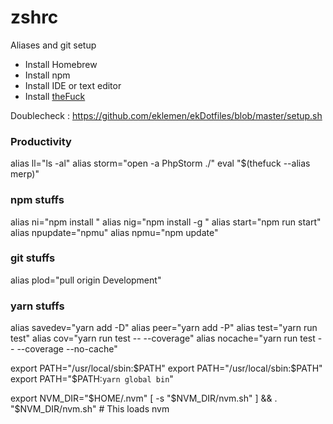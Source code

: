 # zshrc
Aliases and git setup 

- Install Homebrew
- Install npm
- Install IDE or text editor
- Install [theFuck](https://github.com/nvbn/thefuck)

Doublecheck : https://github.com/eklemen/ekDotfiles/blob/master/setup.sh

### Productivity

alias ll="ls -al"
alias storm="open -a PhpStorm ./"
eval "$(thefuck --alias merp)"

### npm stuffs

alias ni="npm install "
alias nig="npm install -g "
alias start="npm run start"
alias npupdate="npmu"
alias npmu="npm update"

### git stuffs
alias plod="pull origin Development"

### yarn stuffs

alias savedev="yarn add -D"
alias peer="yarn add -P"
alias test="yarn run test"
alias cov="yarn run test -- --coverage"
alias nocache="yarn run test -- --coverage --no-cache"

export PATH="/usr/local/sbin:$PATH"
export PATH="/usr/local/sbin:$PATH"
export PATH="$PATH:`yarn global bin`"

export NVM_DIR="$HOME/.nvm"
[ -s "$NVM_DIR/nvm.sh" ] && \. "$NVM_DIR/nvm.sh"  # This loads nvm


